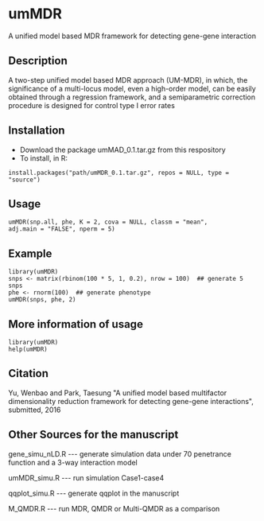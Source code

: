 # umMDR
A unified model based MDR framework for detecting gene-gene interaction


## Description
 A two-step unified model based MDR approach (UM-MDR), in which, the significance of a multi-locus model, even a high-order model, can be easily obtained through a regression framework, and a semiparametric correction procedure is designed for control type I error rates


## Installation
* Download the package umMAD_0.1.tar.gz from this respository
* To install, in R: 
 ```
 install.packages("path/umMDR_0.1.tar.gz", repos = NULL, type = "source")
 ```
 
## Usage 
 ```
 umMDR(snp.all, phe, K = 2, cova = NULL, classm = "mean",
 adj.main = "FALSE", nperm = 5)
 ```
 
## Example 
 ```
 library(umMDR)
 snps <- matrix(rbinom(100 * 5, 1, 0.2), nrow = 100)  ## generate 5 snps
 phe <- rnorm(100)  ## generate phenotype
 umMDR(snps, phe, 2)
 ```

## More information of usage
 
```
library(umMDR)
help(umMDR)
```


## Citation
Yu, Wenbao and Park, Taesung "A unified model based multifactor dimensionality reduction framework for detecting gene-gene interactions", submitted, 2016

## Other Sources for the manuscript

gene_simu_nLD.R --- generate simulation data under 70 penetrance function and a 3-way interaction model

umMDR_simu.R --- run simulation Case1-case4

qqplot_simu.R --- generate qqplot in the manuscript

M_QMDR.R --- run MDR, QMDR or Multi-QMDR as a comparison

